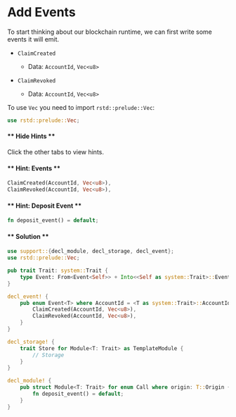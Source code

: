 # Add Events

To start thinking about our blockchain runtime, we can first write some events it will emit.

* `ClaimCreated`
	* Data: `AccountId`, `Vec<u8>`

* `ClaimRevoked`
	* Data: `AccountId`, `Vec<u8>`

To use `Vec` you need to import `rstd::prelude::Vec`:

```rust
use rstd::prelude::Vec;
```

<!-- tabs:start -->

#### ** Hide Hints **

Click the other tabs to view hints.

#### ** Hint: Events **

```rust
ClaimCreated(AccountId, Vec<u8>),
ClaimRevoked(AccountId, Vec<u8>),
```

#### ** Hint: Deposit Event **

```rust
fn deposit_event() = default;
```

#### ** Solution **

```rust
use support::{decl_module, decl_storage, decl_event};
use rstd::prelude::Vec;

pub trait Trait: system::Trait {
	type Event: From<Event<Self>> + Into<<Self as system::Trait>::Event>;
}

decl_event! {
	pub enum Event<T> where AccountId = <T as system::Trait>::AccountId {
		ClaimCreated(AccountId, Vec<u8>),
		ClaimRevoked(AccountId, Vec<u8>),
	}
}

decl_storage! {
	trait Store for Module<T: Trait> as TemplateModule {
		// Storage
	}
}

decl_module! {
	pub struct Module<T: Trait> for enum Call where origin: T::Origin {
		fn deposit_event() = default;
	}
}
```

<!-- tabs:end -->